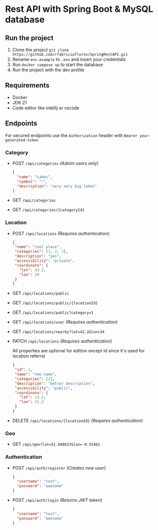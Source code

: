 # Rest API with Spring Boot & MySQL database

## Run the project
1. Clone the project `git clone https://github.com/rfabricioflores/SpringRestAPI.git`
2. Rename `env.example` to `.env` and insert your credentials
3. Run `docker compose up` to start the database
4. Run the project with the dev profile

## Requirements
- Docker
- JDK 21
- Code editor like intellij or vscode

## Endpoints
For secured endpoints use the `Authorization` header with `Bearer your-generated-token`

### Category

- POST `/api/categories` *(Admin users only)*

    ```json
    {
      "name": "Lakes",
      "symbol": "💧",
      "description": "very very big lakes"
    }
    ```
- GET `/api/categories`
- GET `/api/categories/{categoryId}`


### Location
- POST `/api/locations` *(Requires authentication)*

    ```json
    {
     "name": "cool place",
     "categories": [1, 2, 3],
     "description": "yes",
     "accessibility": "private",
     "coordinate": {
       "lat": 43.2,
       "lon": 29
     }
    }
    ```

- GET `/api/locations/public`

- GET `/api/locations/public/{locationId}`

- GET `/api/locations/public?category=1`

- GET `/api/locations/user` *(Requires authentication)*

- GET `/api/locations/nearby?lat=42.2&lon=34`

- PATCH `/api/locations` *(Requires authentication)*

  All properties are optional for edition except id since it's used for location referral

    ```json
    {
     "id": 1,
     "name": "new name",
     "categories": [1],
     "description": "better description",
     "accessibility": "public",
     "coordinate": {
       "lat": 13.2,
       "lon": 21.2
     }
    }
    ```

- DELETE `/api/locations/{locationId}` *(Requires authentication)*


### Geo

- GET `/api/geo?lat=51.848637&lon=-0.55462`


### Authentication

- POST `/api/auth/register` *(Creates new user)*
    ```json
    {
      "username": "test",
      "password": "awesome"
    }
    ```

- POST `/api/auth/login` *(Returns JWT token)*
    ```json
    {
      "username": "test",
      "password": "awesome"
    }
    ```

